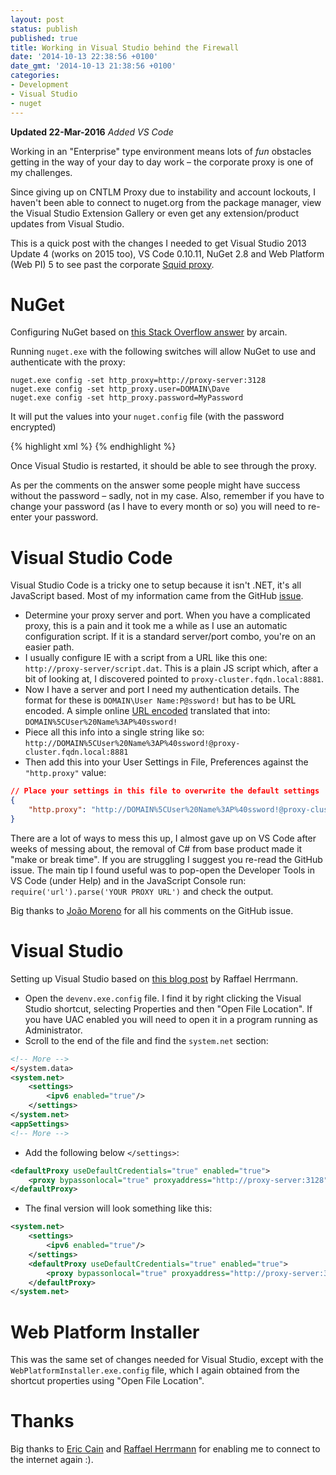 ```yaml
---
layout: post
status: publish
published: true
title: Working in Visual Studio behind the Firewall
date: '2014-10-13 22:38:56 +0100'
date_gmt: '2014-10-13 21:38:56 +0100'
categories:
- Development
- Visual Studio
- nuget
---
```

**Updated 22-Mar-2016** *Added VS Code*

Working in an "Enterprise" type environment means lots of *fun* obstacles getting in the way of your day to day work &ndash; the corporate proxy is one of my challenges.

Since giving up on CNTLM Proxy due to instability and account lockouts, I haven't been able to connect to nuget.org from the package manager, view the Visual Studio Extension Gallery or even get any extension/product updates from Visual Studio.

This is a quick post with the changes I needed to get Visual Studio 2013 Update 4 (works on 2015 too), VS Code 0.10.11, NuGet 2.8 and Web Platform (Web PI) 5 to see past the corporate [Squid proxy](http://www.squid-cache.org).

# NuGet

Configuring NuGet based on [this Stack Overflow answer](http://stackoverflow.com/a/15463892/383710) by arcain.

Running `nuget.exe` with the following switches will allow NuGet to use and authenticate with the proxy:

    nuget.exe config -set http_proxy=http://proxy-server:3128
    nuget.exe config -set http_proxy.user=DOMAIN\Dave
    nuget.exe config -set http_proxy.password=MyPassword

It will put the values into your `nuget.config` file (with the password encrypted)

{% highlight xml %}
<configuration>
    <config>
        <add key="http_proxy" value="http://proxy-server:3128" />
        <add key="http_proxy.user" value="DOMAIN\Dave" />
        <add key="http_proxy.password" value="base64encodedHopefullyEncryptedPassword" />
    </config>
</configuration>
{% endhighlight %} 

Once Visual Studio is restarted, it should be able to see through the proxy.

As per the comments on the answer some people might have success without the password &ndash; sadly, not in my case. Also, remember if you have to change your password (as I have to every month or so) you will need to re-enter your password.

# Visual Studio Code
Visual Studio Code is a tricky one to setup because it isn't .NET, it's all JavaScript based. Most of my information came from the GitHub [issue](https://github.com/microsoft/vscode/issues/69).

- Determine your proxy server and port. When you have a complicated proxy, this is a pain and it took me a while as I use an automatic configuration script. If it is a standard server/port combo, you're on an easier path.
- I usually configure IE with a script from a URL like this one: `http://proxy-server/script.dat`. This is a plain JS script which, after a bit of looking at, I discovered pointed to `proxy-cluster.fqdn.local:8881`.
- Now I have a server and port I need my authentication details. The format for these is `DOMAIN\User Name:P@ssword!` but has to be URL encoded. A simple online [URL encoded](http://meyerweb.com/eric/tools/dencoder/) translated that into: `DOMAIN%5CUser%20Name%3AP%40ssword!`
- Piece all this info into a single string like so: `http://DOMAIN%5CUser%20Name%3AP%40ssword!@proxy-cluster.fqdn.local:8881`
- Then add this into your User Settings in File, Preferences against the `"http.proxy"` value:

```JSON
// Place your settings in this file to overwrite the default settings
{
    "http.proxy": "http://DOMAIN%5CUser%20Name%3AP%40ssword!@proxy-cluster.fqdn.local:8881"
}
```
There are a lot of ways to mess this up, I almost gave up on VS Code after weeks of messing about, the removal of C# from base product made it "make or break time". If you are struggling I suggest you re-read the GitHub issue. The main tip I found useful was to pop-open the Developer Tools in VS Code (under Help) and in the JavaScript Console run: `require('url').parse('YOUR PROXY URL')` and check the output. 

Big thanks to [João Moreno](https://github.com/joaomoreno) for all his comments on the GitHub issue.

# Visual Studio

Setting up Visual Studio based on [this blog post](http://en.code-bude.net/2013/07/15/how-to-setup-a-proxy-server-in-visual-studio-2012/) by Raffael Herrmann.

 - Open the `devenv.exe.config` file. I find it by right clicking the Visual Studio shortcut, selecting Properties and then "Open File Location". If you have UAC enabled you will need to open it in a program running as Administrator.
 - Scroll to the end of the file and find the `system.net` section:

```xml
<!-- More -->
</system.data>
<system.net>
    <settings>
        <ipv6 enabled="true"/>
    </settings>
</system.net>
<appSettings>
<!-- More -->
```

- Add the following below `</settings>`:

```xml
<defaultProxy useDefaultCredentials="true" enabled="true">
    <proxy bypassonlocal="true" proxyaddress="http://proxy-server:3128" />
</defaultProxy>
```

- The final version will look something like this:

```xml
<system.net>
    <settings>
        <ipv6 enabled="true"/>
    </settings>
    <defaultProxy useDefaultCredentials="true" enabled="true">
        <proxy bypassonlocal="true" proxyaddress="http://proxy-server:3128" />
    </defaultProxy>
</system.net>
```
 
# Web Platform Installer

This was the same set of changes needed for Visual Studio, except with the `WebPlatformInstaller.exe.config` file, which I again obtained from the shortcut properties using "Open File Location".

# Thanks
 
Big thanks to [Eric Cain](https://twitter.com/arcain) and [Raffael Herrmann](https://twitter.com/pinguinmann) for enabling me to connect to the internet again :).